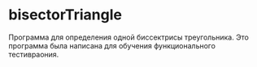 # bisectorTriangle
Программа для определения одной биссектрисы треугольника. Это программа была написана для обучения функционального тестивраония.
